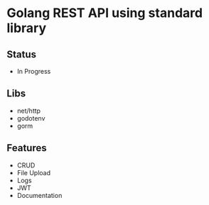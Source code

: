 # Golang REST API using standard library

## Status
- In Progress

## Libs
- net/http
- godotenv
- gorm

## Features
- CRUD
- File Upload
- Logs
- JWT
- Documentation